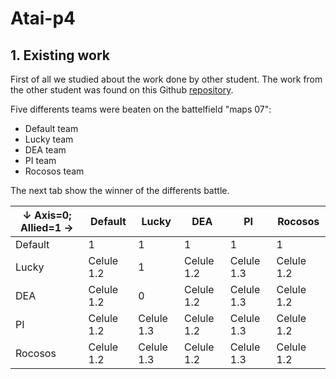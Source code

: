 # Atai-p4

## 1. Existing work

First of all we studied about the work done by other student.
The work from the other student was found on this Github  [repository](https://github.com/amujika/JGomas-Fighters).

Five differents teams were beaten on the battelfield "maps 07":
* Default team
* Lucky team
* DEA team
* PI team
* Rocosos team

The next tab show the winner of the differents battle.

↓ Axis=0; Allied=1 → | Default | Lucky | DEA | PI | Rocosos 
 --- | --- | --- | --- | --- | --- 
Default | 1 | 1 | 1 | 1 | 1
Lucky | Celule 1.2 | 1 | Celule 1.2 | Celule 1.3 | Celule 1.2 
DEA | Celule 1.2 | 0 | Celule 1.2 | Celule 1.3 | Celule 1.2 
PI | Celule 1.2 | Celule 1.3 | Celule 1.2 | Celule 1.3 | Celule 1.2 
Rocosos | Celule 1.2 | Celule 1.3 | Celule 1.2 | Celule 1.3 | Celule 1.2 

